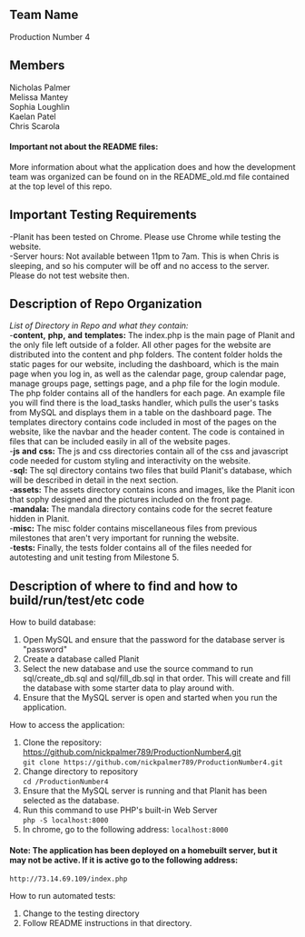 ## Team Name
Production Number 4

## Members
Nicholas Palmer  
Melissa Mantey  
Sophia Loughlin  
Kaelan Patel  
Chris Scarola  

#### Important not about the README files:  
More information about what the application does and how the development team was organized can be found on in the README_old.md file contained at the top level of this repo.

## Important Testing Requirements
-Planit has been tested on Chrome. Please use Chrome while testing the website.  
-Server hours: Not available between 11pm to 7am. This is when Chris is sleeping, and so his computer will be off and no access to the server. Please do not test website then.  

## Description of Repo Organization
*List* *of* *Directory* *in* *Repo* *and* *what* *they* *contain:*  
-**content,** **php,** **and** **templates:** The index.php is the main page of Planit and the only file left outside of a folder. All other pages for the website are distributed into the content and php folders. The content folder holds the static pages for our website, including the dashboard, which is the main page when you log in, as well as the calendar page, group calendar page, manage groups page, settings page, and a php file for the login module. The php folder contains all of the handlers for each page. An example file you will find there is the load_tasks handler, which pulls the user's tasks from MySQL and displays them in a table on the dashboard page.
The templates directory contains code included in most of the pages on the website, like the navbar and the header content. The code is contained in files that can be included easily in all of the website pages.  
-**js** **and** **css:** The js and css directories contain all of the css and javascript code needed for custom styling and interactivity on the website.   
-**sql:** The sql directory contains two files that build Planit's database, which will be described in detail in the next section.  
-**assets:** The assets directory contains icons and images, like the Planit icon that sophy designed and the pictures included on the front page.  
-**mandala:** The mandala directory contains code for the secret feature hidden in Planit.  
-**misc:** The misc folder contains miscellaneous files from previous milestones that aren't very important for running the website.  
-**tests:** Finally, the tests folder contains all of the files needed for autotesting and unit testing from Milestone 5.  
	
## Description of where to find and how to build/run/test/etc code
How to build database:  
1. Open MySQL and ensure that the password for the database server is "password"  
2. Create a database called Planit
3. Select the new database and use the source command to run sql/create_db.sql and sql/fill_db.sql in that order. This will create and fill the database with some starter data to play around with.  
4. Ensure that the MySQL server is open and started when you run the application.  

How to access the application:  
1. Clone the repository: https://github.com/nickpalmer789/ProductionNumber4.git  
	`git clone https://github.com/nickpalmer789/ProductionNumber4.git`  
2. Change directory to repository  
	`cd /ProductionNumber4` 
3. Ensure that the MySQL server is running and that Planit has been selected as the database.  
4. Run this command to use PHP's built-in Web Server  
	`php -S localhost:8000`  
5. In chrome, go to the following address: 
	`localhost:8000`  

#### Note: The application has been deployed on a homebuilt server, but it may not be active. If it is active go to the following address:  
	http://73.14.69.109/index.php  

How to run automated tests:  
1. Change to the testing directory  
2. Follow README instructions in that directory.   
